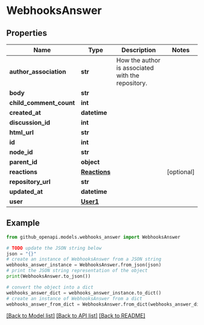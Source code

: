 # WebhooksAnswer


## Properties

Name | Type | Description | Notes
------------ | ------------- | ------------- | -------------
**author_association** | **str** | How the author is associated with the repository. | 
**body** | **str** |  | 
**child_comment_count** | **int** |  | 
**created_at** | **datetime** |  | 
**discussion_id** | **int** |  | 
**html_url** | **str** |  | 
**id** | **int** |  | 
**node_id** | **str** |  | 
**parent_id** | **object** |  | 
**reactions** | [**Reactions**](Reactions.md) |  | [optional] 
**repository_url** | **str** |  | 
**updated_at** | **datetime** |  | 
**user** | [**User1**](User1.md) |  | 

## Example

```python
from github_openapi.models.webhooks_answer import WebhooksAnswer

# TODO update the JSON string below
json = "{}"
# create an instance of WebhooksAnswer from a JSON string
webhooks_answer_instance = WebhooksAnswer.from_json(json)
# print the JSON string representation of the object
print(WebhooksAnswer.to_json())

# convert the object into a dict
webhooks_answer_dict = webhooks_answer_instance.to_dict()
# create an instance of WebhooksAnswer from a dict
webhooks_answer_from_dict = WebhooksAnswer.from_dict(webhooks_answer_dict)
```
[[Back to Model list]](../README.md#documentation-for-models) [[Back to API list]](../README.md#documentation-for-api-endpoints) [[Back to README]](../README.md)



